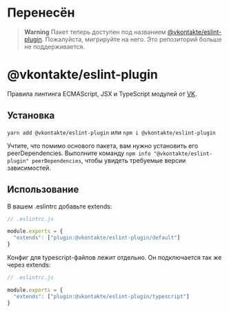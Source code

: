 # Перенесён

> **Warning**
> Пакет теперь доступен под названием [@vkontakte/eslint-plugin](https://github.com/VKCOM/eslint-plugin). Пожалуйста, мигрируйте на него. Это репозиторий больше не поддерживается.

# @vkontakte/eslint-plugin

Правила линтинга ECMAScript, JSX и TypeScript модулей от [VK](https://vk.com/).

## Установка

`yarn add @vkontakte/eslint-plugin` или `npm i @vkontakte/eslint-plugin`

Учтите, что помимо основого пакета, вам нужно установить его peerDependencies. Выполните команду
`npm info "@vkontakte/eslint-plugin" peerDependencies`, чтобы увидеть требуемые версии зависимостей.

## Использование

В вашем .eslintrc добавьте extends:

```js
// .eslintrc.js

module.exports = {
  "extends": ["plugin:@vkontakte/eslint-plugin/default"]
}
```

Конфиг для typescript-файлов лежит отдельно. Он подключается так же через extends:

```js
// .eslintrc.js

module.exports = {
  "extends": ["plugin:@vkontakte/eslint-plugin/typescript"]
}
```
